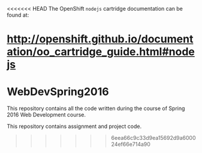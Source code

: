 <<<<<<< HEAD
The OpenShift `nodejs` cartridge documentation can be found at:

http://openshift.github.io/documentation/oo_cartridge_guide.html#nodejs
=======
# WebDevSpring2016

This repository contains all the code written during the course of Spring 2016 
Web Development course.

This repository contains assignment and project code.

>>>>>>> 6eea66c9c33d9ea15692d9a600024ef66e714a90
